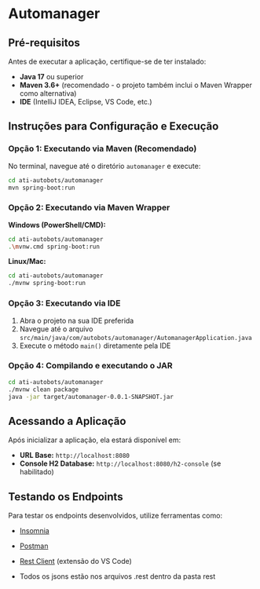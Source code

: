 # Automanager

## Pré-requisitos

Antes de executar a aplicação, certifique-se de ter instalado:

- **Java 17** ou superior
- **Maven 3.6+** (recomendado - o projeto também inclui o Maven Wrapper como alternativa)
- **IDE** (IntelliJ IDEA, Eclipse, VS Code, etc.)

## Instruções para Configuração e Execução

### Opção 1: Executando via Maven (Recomendado)

No terminal, navegue até o diretório `automanager` e execute:

```bash
cd ati-autobots/automanager
mvn spring-boot:run
```

### Opção 2: Executando via Maven Wrapper

**Windows (PowerShell/CMD):**
```bash
cd ati-autobots/automanager
.\mvnw.cmd spring-boot:run
```

**Linux/Mac:**
```bash
cd ati-autobots/automanager
./mvnw spring-boot:run
```

### Opção 3: Executando via IDE

1. Abra o projeto na sua IDE preferida
2. Navegue até o arquivo `src/main/java/com/autobots/automanager/AutomanagerApplication.java`
3. Execute o método `main()` diretamente pela IDE

### Opção 4: Compilando e executando o JAR

```bash
cd ati-autobots/automanager
./mvnw clean package
java -jar target/automanager-0.0.1-SNAPSHOT.jar
```

## Acessando a Aplicação

Após inicializar a aplicação, ela estará disponível em:
- **URL Base:** `http://localhost:8080`
- **Console H2 Database:** `http://localhost:8080/h2-console` (se habilitado)

## Testando os Endpoints

Para testar os endpoints desenvolvidos, utilize ferramentas como:
- [Insomnia](https://insomnia.rest/)
- [Postman](https://www.postman.com/)
- [Rest Client](https://marketplace.visualstudio.com/items?itemName=humao.rest-client) (extensão do VS Code)

- Todos os jsons estão nos arquivos .rest dentro da pasta rest
